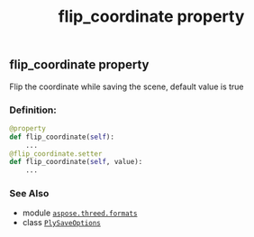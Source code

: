 ﻿---
title: flip_coordinate property
second_title: Aspose.3D for Python via .NET API References
description: 
type: docs
weight: 90
url: /python-net/aspose.threed.formats/plysaveoptions/flip_coordinate/
is_root: false
---

## flip_coordinate property


Flip the coordinate while saving the scene, default value is true
### Definition:
```python
@property
def flip_coordinate(self):
    ...
@flip_coordinate.setter
def flip_coordinate(self, value):
    ...
```

### See Also
* module [`aspose.threed.formats`](../../)
* class [`PlySaveOptions`](/3d/python-net/aspose.threed.formats/plysaveoptions)

